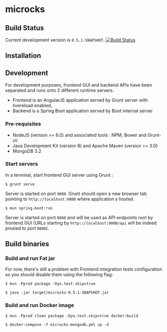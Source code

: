 # microcks

## Build Status

Current development version is `0.5.1-SNAPSHOT`. [![Build Status](https://travis-ci.org/microcks/microcks.png?branch=master)](https://travis-ci.org/microcks/microcks)

## Installation

## Development

For development purposes, frontend GUI and backend APIs have been separated and runs onto 2 different runtime servers.
* Frontend is an AngularJS application served by Grunt server with livereload enabled,
* Backend is a Spring Boot application served by Boot internal server

### Pre-requisites

* NodeJS (version >= 6.0) and associated tools : NPM, Bower and Grunt-cli
* Java Development Kit (version 8) and Apache Maven (version >= 3.0)
* MongoDB 3.2

### Start servers

In a terminal, start frontend GUI server using Grunt :

```
$ grunt serve
```

Server is started on port `9000`. Grunt should open a new browser tab pointing to `http://localhost:9000` where application s hosted.

```
$ mvn spring-boot:run
```

Server is started on port `8080` and will be used as API endpoints root by frontend GUI (URLs starting by `http://localhost:9000/api` will be indeed proxied to port `8080`).

## Build binaries

### Build and run Fat jar

For now, there's still a problem with Frontend integration tests configuration so you should disable them using the following flag:
 
```
$ mvn -Pprod package -Dyo.test.skip=true
```

```
$ java -jar target/microcks-0.5.1-SNAPSHOT.jar
```

### Build and run Docker image

```
$ mvn -Pprod clean package -Dyo.test.skip=true docker:build
```

```
$ docker-compose -f microcks-mongodb.yml up -d
```
